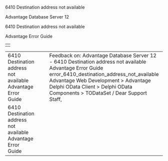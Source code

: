 6410 Destination address not available




Advantage Database Server 12  

6410 Destination address not available

Advantage Error Guide

|  |
| --- |
|  |

|  |  |  |  |  |
| --- | --- | --- | --- | --- |
| 6410 Destination address not available  Advantage Error Guide |  |  | Feedback on: Advantage Database Server 12 - 6410 Destination address not available Advantage Error Guide error\_6410\_destination\_address\_not\_available Advantage Web Development > Advantage Delphi OData Client > Delphi OData Components > TODataSet / Dear Support Staff, |  |
| 6410 Destination address not available  Advantage Error Guide |  |  |  |  |